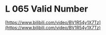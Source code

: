 # L 065 Valid Number

[https://www.bilibili.com/video/BV1R54y1X7Tz](https://www.bilibili.com/video/BV1R54y1X7Tz)